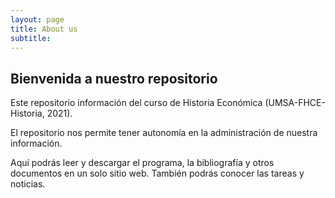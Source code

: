 ```yaml
---
layout: page
title: About us
subtitle: 
---
```


## Bienvenida a nuestro repositorio

Este repositorio información del curso de Historia Económica (UMSA-FHCE-Historia, 2021).

El repositorio nos permite tener autonomía en la administración de nuestra información.

Aquí podrás leer y descargar el programa, la bibliografía y otros documentos en un solo sitio web. También podrás conocer las tareas y noticias.